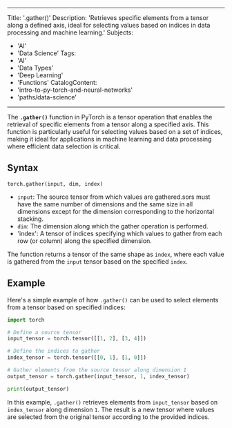 
---
Title: '.gather()'
Description: 'Retrieves specific elements from a tensor along a defined axis, ideal for selecting values based on indices in data processing and machine learning.'
Subjects:
  - 'AI'
  - 'Data Science'
Tags:
  - 'AI'
  - 'Data Types'
  - 'Deep Learning'
  - 'Functions'
CatalogContent:
  - 'intro-to-py-torch-and-neural-networks'
  - 'paths/data-science'
---

The **`.gather()`** function in PyTorch is a tensor operation that enables the retrieval of specific elements from a tensor along a specified axis. This function is particularly useful for selecting values based on a set of indices, making it ideal for applications in machine learning and data processing where efficient data selection is critical.
## Syntax

```pseudo
torch.gather(input, dim, index)
```

- `input`: The source tensor from which values are gathered.sors must have the same number of dimensions and the same size in all dimensions except for the dimension corresponding to the horizontal stacking.
- `dim`: The dimension along which the gather operation is performed.
- 'index': A tensor of indices specifying which values to gather from each row (or column) along the specified dimension.

The function returns a tensor of the same shape as `index`, where each value is gathered from the `input` tensor based on the specified `index`.

## Example

Here's a simple example of how `.gather()` can be used to select elements from a tensor based on specified indices:

```py
import torch

# Define a source tensor
input_tensor = torch.tensor([[1, 2], [3, 4]])

# Define the indices to gather
index_tensor = torch.tensor([[0, 1], [1, 0]])

# Gather elements from the source tensor along dimension 1
output_tensor = torch.gather(input_tensor, 1, index_tensor)

print(output_tensor)
```

In this example, `.gather()` retrieves elements from `input_tensor` based on `index_tensor` along dimension `1`. The result is a new tensor where values are selected from the original tensor according to the provided indices.
